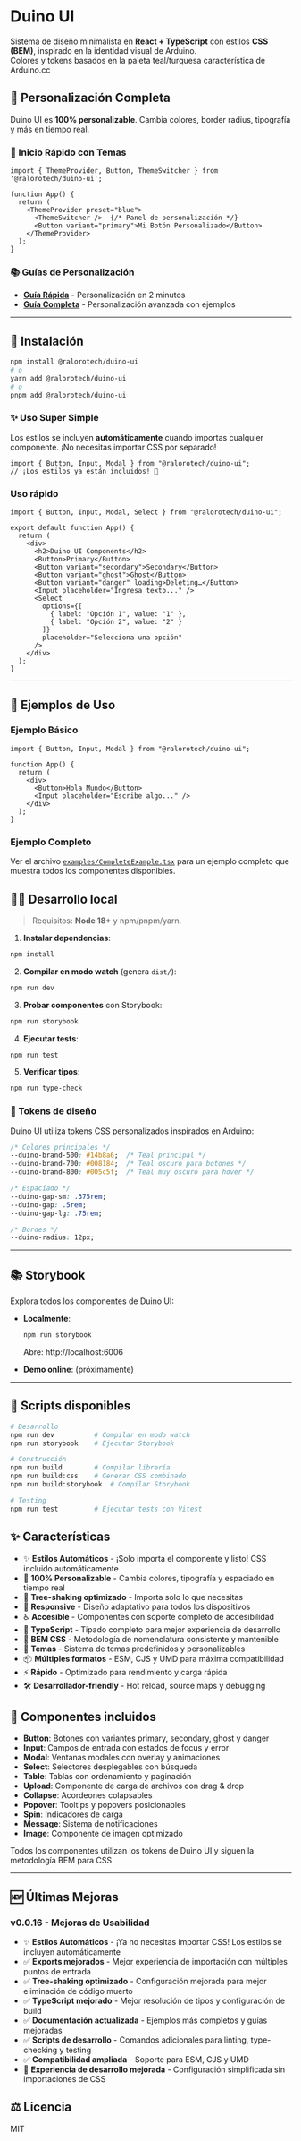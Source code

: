 # Duino UI

Sistema de diseño minimalista en **React + TypeScript** con estilos **CSS (BEM)**, inspirado en la identidad visual de Arduino.  
Colores y tokens basados en la paleta teal/turquesa característica de Arduino.cc

## 🎨 Personalización Completa

Duino UI es **100% personalizable**. Cambia colores, border radius, tipografía y más en tiempo real.

### 🚀 Inicio Rápido con Temas
```tsx
import { ThemeProvider, Button, ThemeSwitcher } from '@ralorotech/duino-ui';

function App() {
  return (
    <ThemeProvider preset="blue">
      <ThemeSwitcher />  {/* Panel de personalización */}
      <Button variant="primary">Mi Botón Personalizado</Button>
    </ThemeProvider>
  );
}
```

### 📚 Guías de Personalización
- **[Guía Rápida](./THEMING_QUICK_START.md)** - Personalización en 2 minutos
- **[Guía Completa](./CUSTOMIZATION.md)** - Personalización avanzada con ejemplos

---

## 🚀 Instalación

```bash
npm install @ralorotech/duino-ui
# o
yarn add @ralorotech/duino-ui
# o
pnpm add @ralorotech/duino-ui
```

### ✨ Uso Super Simple

Los estilos se incluyen **automáticamente** cuando importas cualquier componente. ¡No necesitas importar CSS por separado!

```tsx
import { Button, Input, Modal } from "@ralorotech/duino-ui";
// ¡Los estilos ya están incluidos! 🎉
```

### Uso rápido

```tsx
import { Button, Input, Modal, Select } from "@ralorotech/duino-ui";

export default function App() {
  return (
    <div>
      <h2>Duino UI Components</h2>
      <Button>Primary</Button>
      <Button variant="secondary">Secondary</Button>
      <Button variant="ghost">Ghost</Button>
      <Button variant="danger" loading>Deleting…</Button>
      <Input placeholder="Ingresa texto..." />
      <Select 
        options={[
          { label: "Opción 1", value: "1" },
          { label: "Opción 2", value: "2" }
        ]}
        placeholder="Selecciona una opción"
      />
    </div>
  );
}
```

---

## 📖 Ejemplos de Uso

### Ejemplo Básico
```tsx
import { Button, Input, Modal } from "@ralorotech/duino-ui";

function App() {
  return (
    <div>
      <Button>Hola Mundo</Button>
      <Input placeholder="Escribe algo..." />
    </div>
  );
}
```

### Ejemplo Completo
Ver el archivo [`examples/CompleteExample.tsx`](./examples/CompleteExample.tsx) para un ejemplo completo que muestra todos los componentes disponibles.

## 🧑‍💻 Desarrollo local

> Requisitos: **Node 18+** y npm/pnpm/yarn.

1) **Instalar dependencias**:

```bash
npm install
```

2) **Compilar en modo watch** (genera `dist/`):

```bash
npm run dev
```

3) **Probar componentes** con Storybook:

```bash
npm run storybook
```

4) **Ejecutar tests**:

```bash
npm run test
```

5) **Verificar tipos**:

```bash
npm run type-check
```

### 🎨 Tokens de diseño

Duino UI utiliza tokens CSS personalizados inspirados en Arduino:

```css
/* Colores principales */
--duino-brand-500: #14b8a6;  /* Teal principal */
--duino-brand-700: #008184;  /* Teal oscuro para botones */
--duino-brand-800: #005c5f;  /* Teal muy oscuro para hover */

/* Espaciado */
--duino-gap-sm: .375rem;
--duino-gap: .5rem;
--duino-gap-lg: .75rem;

/* Bordes */
--duino-radius: 12px;
```

---

## 📚 Storybook

Explora todos los componentes de Duino UI:

- **Localmente**:
  ```bash
  npm run storybook
  ```
  Abre: http://localhost:6006

- **Demo online**: (próximamente)

---

## 🧩 Scripts disponibles

```bash
# Desarrollo
npm run dev          # Compilar en modo watch
npm run storybook    # Ejecutar Storybook

# Construcción
npm run build        # Compilar librería
npm run build:css    # Generar CSS combinado
npm run build:storybook  # Compilar Storybook

# Testing
npm run test         # Ejecutar tests con Vitest
```

## ✨ Características

- ✨ **Estilos Automáticos** - ¡Solo importa el componente y listo! CSS incluido automáticamente
- 🎨 **100% Personalizable** - Cambia colores, tipografía y espaciado en tiempo real
- 🚀 **Tree-shaking optimizado** - Importa solo lo que necesitas
- 📱 **Responsive** - Diseño adaptativo para todos los dispositivos
- ♿ **Accesible** - Componentes con soporte completo de accesibilidad
- 🎯 **TypeScript** - Tipado completo para mejor experiencia de desarrollo
- 🎨 **BEM CSS** - Metodología de nomenclatura consistente y mantenible
- 🔧 **Temas** - Sistema de temas predefinidos y personalizables
- 📦 **Múltiples formatos** - ESM, CJS y UMD para máxima compatibilidad
- ⚡ **Rápido** - Optimizado para rendimiento y carga rápida
- 🛠️ **Desarrollador-friendly** - Hot reload, source maps y debugging

## 🎯 Componentes incluidos

- **Button**: Botones con variantes primary, secondary, ghost y danger
- **Input**: Campos de entrada con estados de focus y error
- **Modal**: Ventanas modales con overlay y animaciones
- **Select**: Selectores desplegables con búsqueda
- **Table**: Tablas con ordenamiento y paginación
- **Upload**: Componente de carga de archivos con drag & drop
- **Collapse**: Acordeones colapsables
- **Popover**: Tooltips y popovers posicionables
- **Spin**: Indicadores de carga
- **Message**: Sistema de notificaciones
- **Image**: Componente de imagen optimizado

Todos los componentes utilizan los tokens de Duino UI y siguen la metodología BEM para CSS.

---

## 🆕 Últimas Mejoras

### v0.0.16 - Mejoras de Usabilidad
- ✨ **Estilos Automáticos** - ¡Ya no necesitas importar CSS! Los estilos se incluyen automáticamente
- ✅ **Exports mejorados** - Mejor experiencia de importación con múltiples puntos de entrada
- ✅ **Tree-shaking optimizado** - Configuración mejorada para mejor eliminación de código muerto
- ✅ **TypeScript mejorado** - Mejor resolución de tipos y configuración de build
- ✅ **Documentación actualizada** - Ejemplos más completos y guías mejoradas
- ✅ **Scripts de desarrollo** - Comandos adicionales para linting, type-checking y testing
- ✅ **Compatibilidad ampliada** - Soporte para ESM, CJS y UMD
- 🚀 **Experiencia de desarrollo mejorada** - Configuración simplificada sin importaciones de CSS

## ⚖️ Licencia
MIT
